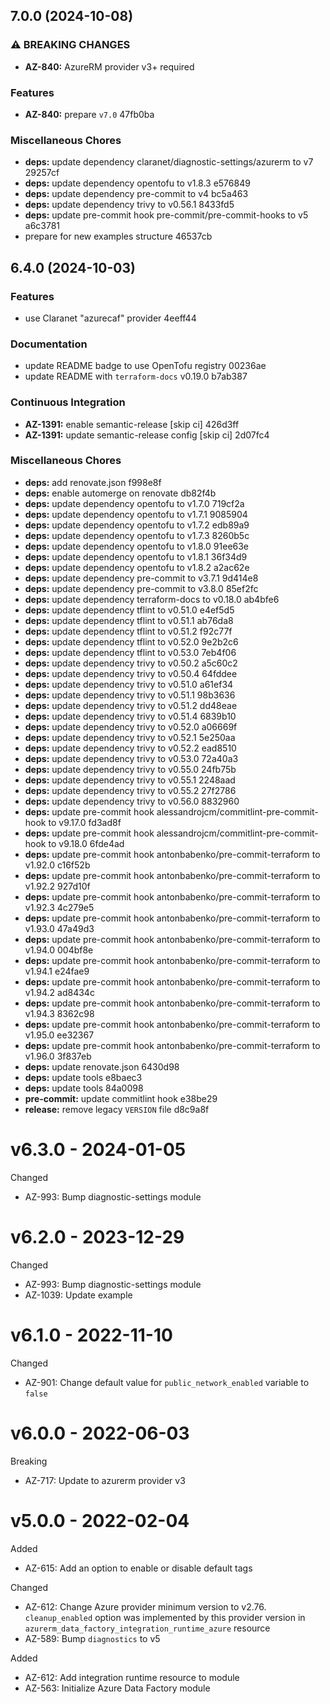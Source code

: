 ## 7.0.0 (2024-10-08)

### ⚠ BREAKING CHANGES

* **AZ-840:** AzureRM provider v3+ required

### Features

* **AZ-840:** prepare `v7.0` 47fb0ba

### Miscellaneous Chores

* **deps:** update dependency claranet/diagnostic-settings/azurerm to v7 29257cf
* **deps:** update dependency opentofu to v1.8.3 e576849
* **deps:** update dependency pre-commit to v4 bc5a463
* **deps:** update dependency trivy to v0.56.1 8433fd5
* **deps:** update pre-commit hook pre-commit/pre-commit-hooks to v5 a6c3781
* prepare for new examples structure 46537cb

## 6.4.0 (2024-10-03)

### Features

* use Claranet "azurecaf" provider 4eeff44

### Documentation

* update README badge to use OpenTofu registry 00236ae
* update README with `terraform-docs` v0.19.0 b7ab387

### Continuous Integration

* **AZ-1391:** enable semantic-release [skip ci] 426d3ff
* **AZ-1391:** update semantic-release config [skip ci] 2d07fc4

### Miscellaneous Chores

* **deps:** add renovate.json f998e8f
* **deps:** enable automerge on renovate db82f4b
* **deps:** update dependency opentofu to v1.7.0 719cf2a
* **deps:** update dependency opentofu to v1.7.1 9085904
* **deps:** update dependency opentofu to v1.7.2 edb89a9
* **deps:** update dependency opentofu to v1.7.3 8260b5c
* **deps:** update dependency opentofu to v1.8.0 91ee63e
* **deps:** update dependency opentofu to v1.8.1 36f34d9
* **deps:** update dependency opentofu to v1.8.2 a2ac62e
* **deps:** update dependency pre-commit to v3.7.1 9d414e8
* **deps:** update dependency pre-commit to v3.8.0 85ef2fc
* **deps:** update dependency terraform-docs to v0.18.0 ab4bfe6
* **deps:** update dependency tflint to v0.51.0 e4ef5d5
* **deps:** update dependency tflint to v0.51.1 ab76da8
* **deps:** update dependency tflint to v0.51.2 f92c77f
* **deps:** update dependency tflint to v0.52.0 9e2b2c6
* **deps:** update dependency tflint to v0.53.0 7eb4f06
* **deps:** update dependency trivy to v0.50.2 a5c60c2
* **deps:** update dependency trivy to v0.50.4 64fddee
* **deps:** update dependency trivy to v0.51.0 a61ef34
* **deps:** update dependency trivy to v0.51.1 98b3636
* **deps:** update dependency trivy to v0.51.2 dd48eae
* **deps:** update dependency trivy to v0.51.4 6839b10
* **deps:** update dependency trivy to v0.52.0 a06669f
* **deps:** update dependency trivy to v0.52.1 5e250aa
* **deps:** update dependency trivy to v0.52.2 ead8510
* **deps:** update dependency trivy to v0.53.0 72a40a3
* **deps:** update dependency trivy to v0.55.0 24fb75b
* **deps:** update dependency trivy to v0.55.1 2248aad
* **deps:** update dependency trivy to v0.55.2 27f2786
* **deps:** update dependency trivy to v0.56.0 8832960
* **deps:** update pre-commit hook alessandrojcm/commitlint-pre-commit-hook to v9.17.0 fd3ad8f
* **deps:** update pre-commit hook alessandrojcm/commitlint-pre-commit-hook to v9.18.0 6fde4ad
* **deps:** update pre-commit hook antonbabenko/pre-commit-terraform to v1.92.0 c16f52b
* **deps:** update pre-commit hook antonbabenko/pre-commit-terraform to v1.92.2 927d10f
* **deps:** update pre-commit hook antonbabenko/pre-commit-terraform to v1.92.3 4c279e5
* **deps:** update pre-commit hook antonbabenko/pre-commit-terraform to v1.93.0 47a49d3
* **deps:** update pre-commit hook antonbabenko/pre-commit-terraform to v1.94.0 004bf8e
* **deps:** update pre-commit hook antonbabenko/pre-commit-terraform to v1.94.1 e24fae9
* **deps:** update pre-commit hook antonbabenko/pre-commit-terraform to v1.94.2 ad8434c
* **deps:** update pre-commit hook antonbabenko/pre-commit-terraform to v1.94.3 8362c98
* **deps:** update pre-commit hook antonbabenko/pre-commit-terraform to v1.95.0 ee32367
* **deps:** update pre-commit hook antonbabenko/pre-commit-terraform to v1.96.0 3f837eb
* **deps:** update renovate.json 6430d98
* **deps:** update tools e8baec3
* **deps:** update tools 84a0098
* **pre-commit:** update commitlint hook e38be29
* **release:** remove legacy `VERSION` file d8c9a8f

# v6.3.0 - 2024-01-05

Changed
  * AZ-993: Bump diagnostic-settings module

# v6.2.0 - 2023-12-29

Changed
  * AZ-993: Bump diagnostic-settings module
  * AZ-1039: Update example

# v6.1.0 - 2022-11-10

Changed
  * AZ-901: Change default value for `public_network_enabled` variable to `false`

# v6.0.0 - 2022-06-03

Breaking
  * AZ-717: Update to azurerm provider v3

# v5.0.0 - 2022-02-04

Added
  * AZ-615: Add an option to enable or disable default tags

Changed
  * AZ-612: Change Azure provider minimum version to v2.76. `cleanup_enabled` option was implemented by this provider version in `azurerm_data_factory_integration_runtime_azure` resource
  * AZ-589: Bump `diagnostics` to v5

Added
  * AZ-612: Add integration runtime resource to module
  * AZ-563: Initialize Azure Data Factory module
